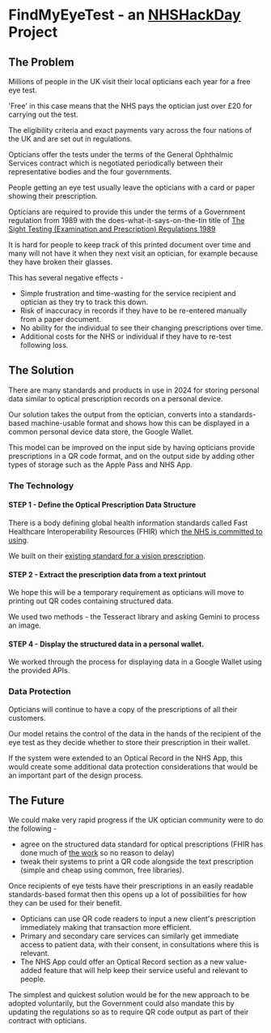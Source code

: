 # FindMyEyeTest - an [NHSHackDay](https://nhshackday.com/) Project

## The Problem

Millions of people in the UK visit their local opticians each year for a free eye test.

'Free' in this case means that the NHS pays the optician just over £20 for carrying out the test.

The eligibility criteria and exact payments vary across the four nations of the UK and are set out in regulations.

Opticians offer the tests under the terms of the General Ophthalmic Services contract which is negotiated periodically between their representative bodies and the four governments.

People getting an eye test usually leave the opticians with a card or paper showing their prescription.

Opticians are required to provide this under the terms of a Government regulation from 1989 with the does-what-it-says-on-the-tin title of [The Sight Testing (Examination and Prescription) Regulations 1989](https://www.legislation.gov.uk/uksi/1989/1176/regulation/5/made)

It is hard for people to keep track of this printed document over time and many will not have it when they next visit an optician, for example because they have broken their glasses.

This has several negative effects -

- Simple frustration and time-wasting for the service recipient and optician as they try to track this down.
- Risk of inaccuracy in records if they have to be re-entered manually from a paper document.
- No ability for the individual to see their changing prescriptions over time.
- Additional costs for the NHS or individual if they have to re-test following loss.

## The Solution

There are many standards and products in use in 2024 for storing personal data similar to optical prescription records on a personal device.

Our solution takes the output from the optician, converts into a standards-based machine-usable format and shows how this can be displayed in a common personal device data store, the Google Wallet.

This model can be improved on the input side by having opticians provide prescriptions in a QR code format, and on the output side by adding other types of storage such as the Apple Pass and NHS App.

### The Technology

#### STEP 1 - Define the Optical Prescription Data Structure

There is a body defining global health information standards called Fast Healthcare Interoperability Resources (FHIR) which [the NHS is committed to using](https://digital.nhs.uk/services/fhir-apis).

We built on their [existing standard for a vision prescription](https://build.fhir.org/visionprescription.html).

#### STEP 2 - Extract the prescription data from a text printout

We hope this will be a temporary requirement as opticians will move to printing out QR codes containing structured data.

We used two methods - the Tesseract library and asking Gemini to process an image.

#### STEP 4 - Display the structured data in a personal wallet.

We worked through the process for displaying data in a Google Wallet using the provided APIs.

### Data Protection

Opticians will continue to have a copy of the prescriptions of all their customers.

Our model retains the control of the data in the hands of the recipient of the eye test as they decide whether to store their prescription in their wallet.

If the system were extended to an Optical Record in the NHS App, this would create some additional data protection considerations that would be an important part of the design process.

## The Future

We could make very rapid progress if the UK optician community were to do the following -

- agree on the structured data standard for optical prescriptions (FHIR has done much of [the work](https://build.fhir.org/visionprescription.html) so no reason to delay)
- tweak their systems to print a QR code alongside the text prescription (simple and cheap using common, free libraries).

Once recipients of eye tests have their prescriptions in an easily readable standards-based format then this opens up a lot of possibilities for how they can be used for their benefit.

- Opticians can use QR code readers to input a new client's prescription immediately making that transaction more efficient.
- Primary and secondary care services can similarly get immediate access to patient data, with their consent, in consultations where this is relevant.
- The NHS App could offer an Optical Record section as a new value-added feature that will help keep their service useful and relevant to people.

The simplest and quickest solution would be for the new approach to be adopted voluntarily, but the Government could also mandate this by updating the regulations so as to require QR code output as part of their contract with opticians.





